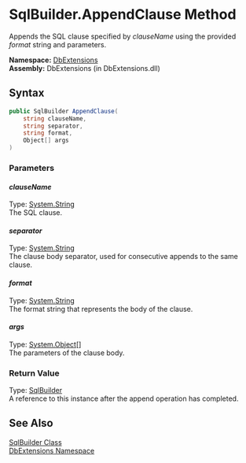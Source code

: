 SqlBuilder.AppendClause Method
==============================
Appends the SQL clause specified by *clauseName* using the provided *format* string and parameters.

**Namespace:** [DbExtensions][1]  
**Assembly:** DbExtensions (in DbExtensions.dll)

Syntax
------

```csharp
public SqlBuilder AppendClause(
	string clauseName,
	string separator,
	string format,
	Object[] args
)
```

### Parameters

#### *clauseName*
Type: [System.String][2]  
The SQL clause.

#### *separator*
Type: [System.String][2]  
The clause body separator, used for consecutive appends to the same clause.

#### *format*
Type: [System.String][2]  
The format string that represents the body of the clause.

#### *args*
Type: [System.Object][3][]  
The parameters of the clause body.

### Return Value
Type: [SqlBuilder][4]  
A reference to this instance after the append operation has completed.

See Also
--------
[SqlBuilder Class][4]  
[DbExtensions Namespace][1]  

[1]: ../README.md
[2]: http://msdn.microsoft.com/en-us/library/s1wwdcbf
[3]: http://msdn.microsoft.com/en-us/library/e5kfa45b
[4]: README.md